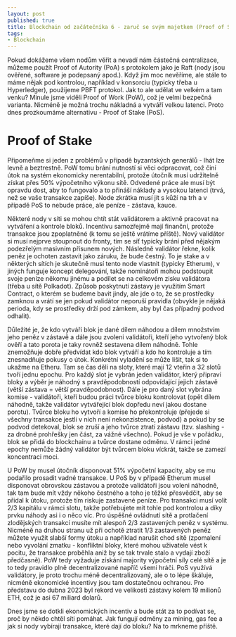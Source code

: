 ```yaml
---
layout: post
published: true
title: Blockchain od začátečníka 6 - zaruč se svým majetkem (Proof of Stake)
tags:
- Blockchain
---
```

Pokud dokážeme všem nodům věřit a nevadí nám částečná centralizace, můžeme použít Proof of Autority (PoA) s protokolem jako je Raft (nody jsou ověřené, software je podepsaný apod.). Když jim moc nevěříme, ale stále to máme nějak pod kontrolou, například v konsorciu (typicky třeba u Hyperledger), použijeme PBFT protokol. Jak to ale udělat ve velkém a tam venku? Minule jsme viděli Proof of Work (PoW), což je velmi bezpečná varianta. Nicméně je možná trochu nákladná a vytváří velkou latenci. Proto dnes prozkoumáme alternativu - Proof of Stake (PoS).

# Proof of Stake
Připomeňme si jeden z problémů v případě byzantských generálů - lhát lze levně a beztrestně. PoW tomu brání nutností si věci odpracovat, což činí útok na systém ekonomicky nerentabilní, protože útočník musí udržitelně získat přes 50% výpočetního výkonu sítě. Odvedené práce ale musí být opravdu dost, aby to fungovalo a to přináší náklady a vysokou latenci (trvá, než se vaše transakce zapíše). Node zkrátka musí jít s kůží na trh a v případě PoS to nebude práce, ale peníze - zástava, kauce.

Některé nody v síti se mohou chtít stát validátorem a aktivně pracovat na vytváření a kontrole bloků. Incentivu samozřejmě mají finanční, protože transakce jsou zpoplatněné (k tomu se ještě vrátíme příště). Nový validátor si musí nejprve stoupnout do fronty, tím se síť typicky brání před nějakým podezřelým masivním přísunem nových. Následně validátor řekne, kolik peněz je ochoten zastavit jako záruku, že bude čestný. To je stake a v některých sítích je skutečně musí tento node vlastnit (typicky Etherum), v jiných funguje koncept delegování, takže nominátoři mohou podstoupit svoje peníze někomu jinému a podílet se na celkovém zisku validátora (třeba u sítě Polkadot). Způsob poskytnutí zástavy je využitím Smart Contract, o kterém se budeme bavit jindy, ale jde o to, že se prostředky zamknou a vrátí se jen pokud validátor neporuší pravidla (obvykle je nějaká perioda, kdy se prostředky drží pod zámkem, aby byl čas případný podvod odhalit).

Důležité je, že kdo vytváří blok je dané dílem náhodou a dílem množstvím jeho peněz v zástavě a dále jsou zvoleni validátoři, kteří jeho vytvořený blok ověří a tato porota je taky rovněž sestavena dílem náhodně. Tohle znemožňuje dobře předvídat kdo blok vytváří a kdo ho kontroluje a tím znesnadňuje pokusy o útok. Konkrétní vyladění se může lišit, tak si to ukažme na Etheru. Tam se čas dělí na sloty, které mají 12 vteřin a 32 slotů tvoří jednu epochu. Pro každý slot je vybrán jeden validátor, který připraví bloky a výběr je náhodný s pravděpodobností odpovídající jejich zástavě (větší zástava = větší pravděpodobnost). Dále je pro daný slot vybrána komise - validátoři, kteří budou práci tvůrce bloku kontrolovat (opět dílem náhodně, takže validátor vytvářející blok dopředu neví jakou dostane porotu). Tvůrce bloku ho vytvoří a komise ho překontroluje (přejede si všechny transakce jestli v nich není nekonzistence, podvod) a pokud by se podvod detekoval, blok se zruší a jeho tvůrce ztratí zástavu (tzv. slashing - za drobné prohřešky jen část, za vážné všechno). Pokud je vše v pořádku, blok se přidá do blockchainu a tvůrce dostane odměnu. V rámci jedné epochy nemůže žádný validátor být tvůrcem bloku víckrát, takže se zamezí koncentraci moci.

U PoW by musel útočník disponovat 51% výpočetní kapacity, aby se mu podařilo prosadit vadné transakce. U PoS by v případě Etherum musel disponovat obrovskou zástavou a protože validátoři jsou voleni náhodně, tak tam bude mít vždy někoho čestného a toho je těžké přesvědčit, aby se přidal k útoku, protože tím riskuje zastavené peníze. Pro transakci musí volit 2/3 kapitálu v rámci slotu, takže potřebujete mít tohle pod kontrolou a díky prvku náhody asi i o něco víc. Pro úspěšné ovládnutí sítě a protlačení zlodějských transakcí musíte mít alespoň 2/3 zastavených peněz v systému. Nicméně na druhou stranu už při ochotě ztratit 1/3 zastavených peněz můžete využít slabší formy útoku a například narušit chod sítě (zpomalení nebo vyvolání zmatku - konfliktní bloky, které mohou uživatele vést k pocitu, že transakce proběhla aniž by se tak trvale stalo a vydají zboží předčasně). PoW tedy vyžaduje získání majority výpočetní síly celé sítě a je to tedy pravidlo plně decentralizované napříč všemi hráči. PoS využívá validátory, je proto trochu méně decentralizovaný, ale o to lépe škáluje, nicméně ekonomické incentivy jsou tam dostatečnou ochranou. Pro představu do dubna 2023 byl rekord ve velikosti zástavy kolem 19 milionů ETH, což je asi 67 miliard dolarů.

Dnes jsme se dotkli ekonomických incentiv a bude stát za to podívat se, proč by někdo chtěl síti pomáhat. Jak fungují odměny za mining, gas fee a jak si nody vybírají transakce, které dají do bloku? Na to mrkneme příště.